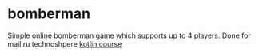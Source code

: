 # bomberman
Simple online bomberman game which supports up to 4 players. 
Done for mail.ru technoshpere [kotlin course](https://github.com/rybalkinsd/kotlin-boot-camp/)
